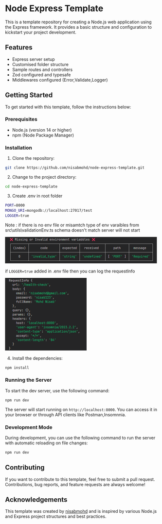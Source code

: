# Node Express Template

This is a template repository for creating a Node.js web application using the Express framework. It provides a basic structure and configuration to kickstart your project development.

## Features

- Express server setup
- Customised folder structure
- Sample routes and controllers
- Zod configured and typesafe
- Middlewares configured (Error,Validate,Logger)

## Getting Started

To get started with this template, follow the instructions below:

### Prerequisites

- Node.js (version 14 or higher)
- npm (Node Package Manager)

### Installation

1. Clone the repository:

```bash
git clone https://github.com/nisabmohd/node-express-template.git
```

2. Change to the project directory:

```bash
cd node-express-template
```

3. Create .env in root folder

```bash
PORT=8000
MONGO_URI=mongodb://localhost:27017/test
LOGGER=true
```

Note : if there is no env file or misamtch type of env varaibles from src\utils\validationEnv.ts schema doesn't match server will not start

<img src="./assets/env-error.png" alt="img"/>

if `LOGGER=true` added in .env file then you can log the requestInfo

<img src="./assets/logger.png" alt="img"/>

4. Install the dependencies:

```bash
npm install
```

### Running the Server

To start the dev server, use the following command:

```bash
npm run dev
```

The server will start running on `http://localhost:8000`. You can access it in your browser or through API clients like Postman,Insomnnia.

### Development Mode

During development, you can use the following command to run the server with automatic reloading on file changes:

```bash
npm run dev
```

## Contributing

If you want to contribute to this template, feel free to submit a pull request. Contributions, bug reports, and feature requests are always welcome!

## Acknowledgements

This template was created by [nisabmohd](https://github.com/nisabmohd) and is inspired by various Node.js and Express project structures and best practices.
